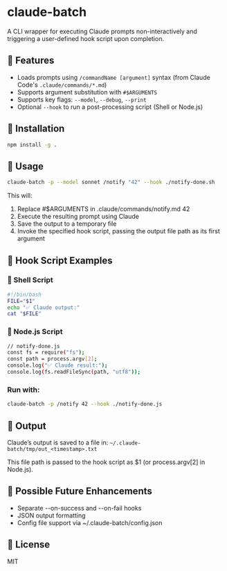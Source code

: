 # claude-batch

A CLI wrapper for executing Claude prompts non-interactively and triggering a user-defined hook script upon completion.

## 🔧 Features

- Loads prompts using `/commandName [argument]` syntax (from Claude Code's `.claude/commands/*.md`)
- Supports argument substitution with `#$ARGUMENTS`
- Supports key flags: `--model`, `--debug`, `--print`
- Optional `--hook` to run a post-processing script (Shell or Node.js)


## 🚀 Installation

```bash
npm install -g .
```

## 🧪 Usage

```bash
claude-batch -p --model sonnet /notify "42" --hook ./notify-done.sh
```

This will:
1.	Replace #$ARGUMENTS in .claude/commands/notify.md 42
2.	Execute the resulting prompt using Claude
3.	Save the output to a temporary file
4.	Invoke the specified hook script, passing the output file path as its first argument


## 📜 Hook Script Examples

### 🔹 Shell Script
```bash
#!/bin/bash
FILE="$1"
echo "✅ Claude output:"
cat "$FILE"
```

### 🔹 Node.js Script
```bash
// notify-done.js
const fs = require("fs");
const path = process.argv[2];
console.log("✅ Claude result:");
console.log(fs.readFileSync(path, "utf8"));
```

### Run with:
```bash
claude-batch -p /notify 42 --hook ./notify-done.js
```

## 📂 Output

Claude’s output is saved to a file in:
`~/.claude-batch/tmp/out_<timestamp>.txt`

This file path is passed to the hook script as $1 (or process.argv[2] in Node.js).

## 🧩 Possible Future Enhancements
- Separate --on-success and --on-fail hooks
- JSON output formatting
- Config file support via ~/.claude-batch/config.json


## 📄 License
MIT
